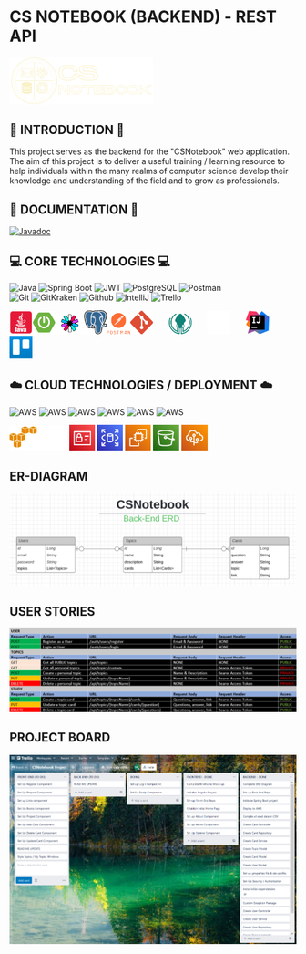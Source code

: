 # CS NOTEBOOK (BACKEND) - REST API
<img src="img/csn.png" alt="cs notebook logo" width="50%">

## :book: INTRODUCTION :book:
This project serves as the backend for the "CSNotebook" web application. The aim of this project is to deliver a useful training / learning resource to help individuals within the many realms of computer science develop their knowledge and understanding of the field and to grow as professionals. 

## :open_book: DOCUMENTATION :open_book:
[![Javadoc](https://img.shields.io/badge/JavaDoc-Online-green)](https://m-croghan.github.io/CSNotebook-backend/)

## :computer: CORE TECHNOLOGIES :computer:
![Java](https://img.shields.io/badge/Java-E50914?style=for-the-badge&logo=java&logoColor=white) ![Spring Boot](https://img.shields.io/badge/Spring_Boot-6DB33F?style=for-the-badge&logo=spring&logoColor=white)  ![JWT](https://img.shields.io/badge/JWT-430098?style=for-the-badge&logo=&logoColor=white) ![PostgreSQL](https://img.shields.io/badge/PostgreSQL-316192?style=for-the-badge&logo=postgresql&logoColor=white)  ![Postman](https://img.shields.io/badge/Postman-D83B01?style=for-the-badge&logo=&logoColor=white)<br>
![Git](https://img.shields.io/badge/Git-E23237?style=for-the-badge&logo=&logoColor=white) ![GitKraken](https://img.shields.io/badge/GitKraken-38B2AC?style=for-the-badge&logo=&logoColor=white) ![Github](https://img.shields.io/badge/GitHub-100000?style=for-the-badge&logo=github&logoColor=white) ![IntelliJ](https://img.shields.io/badge/IntelliJ_IDEA-430110?style=for-the-badge&logo=&logoColor=white) ![Trello](https://img.shields.io/badge/Trello-1793D1?style=for-the-badge&logo=&logoColor=white)

<img src="img/java_red.png" alt="java logo" width="8%"><img src="img/sboot.png" alt="spring boot logo" width="8%"><img src="img/jwt.png" alt="jwt logo" width="10%"><img src="img/pg.png" alt="pg logo" width="8%"><img src="img/post.png" alt="post logo" width="8%"><img src="img/git.png" alt="git logo" width="8%">&nbsp;&nbsp;&nbsp;&nbsp;&nbsp;&nbsp;&nbsp;<img src="img/gitkrak.png" alt="gitkraken logo" width="8%">&nbsp;&nbsp;&nbsp;&nbsp;&nbsp;&nbsp;&nbsp;<img src="img/gh.png" alt="github logo" width="8%">&nbsp;&nbsp;&nbsp;&nbsp;&nbsp;&nbsp;&nbsp;<img src="img/intellij.png" alt="intellij logo" width="8%">&nbsp;&nbsp;&nbsp;&nbsp;&nbsp;&nbsp;&nbsp;<img src="img/trello.jpg" alt="trello logo" width="8%">  

## :cloud: CLOUD TECHNOLOGIES / DEPLOYMENT :cloud:
![AWS](https://img.shields.io/badge/Amazon_AWS-232F3E?style=for-the-badge&logo=amazon-aws&logoColor=white) ![AWS](https://img.shields.io/badge/IAM-232F3E?style=for-the-badge&logo=amazon-aws&logoColor=white) ![AWS](https://img.shields.io/badge/RDS-232F3E?style=for-the-badge&logo=amazon-aws&logoColor=white) ![AWS](https://img.shields.io/badge/EC2-232F3E?style=for-the-badge&logo=amazon-aws&logoColor=white) ![AWS](https://img.shields.io/badge/S3-232F3E?style=for-the-badge&logo=amazon-aws&logoColor=white) ![AWS](https://img.shields.io/badge/Elastic_Beanstalk-232F3E?style=for-the-badge&logo=amazon-aws&logoColor=white)  

<img src="img/aws1.png" alt="aws logo" width="20%">&nbsp;<img src="img/iam.png" alt="iam logo" width="8.925%">&nbsp;<img src="img/rds.png" alt="red logo" width="9%">&nbsp;<img src="img/ec2.png" alt="ec2 logo" width="9%">&nbsp;<img src="img/s3.png" alt="s3 logo" width="9%">&nbsp;<img src="img/ebs.png" alt="elastic bean stalk" width="9.23%">



## ER-DIAGRAM
<img src="img/erd.png" alt="ERD">

## USER STORIES
<img src="img/endpoints.png" alt="user stories">

## PROJECT BOARD
<img src="img/trello.png" alt="kanban board">

